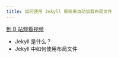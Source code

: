 ```yaml
---
title: 如何使用 Jekyll 框架来自动加载布局文件
---
```


[到 B 站观看视频](https://www.bilibili.com/video/BV19K4y1C7rn)

- Jekyll 是什么？
- Jekyll 中如何使用布局文件
